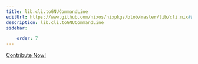 ```yaml
---
title: lib.cli.toGNUCommandLine
editUrl: https://www.github.com/nixos/nixpkgs/blob/master/lib/cli.nix#L49C22
description: lib.cli.toGNUCommandLine
sidebar:

    order: 7
---
```


<a href="https://www.github.com/nixos/nixpkgs/blob/master/lib/cli.nix#L49C22">Contribute Now!</a>



